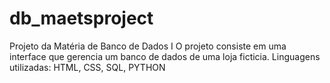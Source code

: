 # db_maetsproject
Projeto da Matéria de Banco de Dados I
O projeto consiste em uma interface que gerencia um banco de dados de uma loja ficticia.
Linguagens utilizadas: HTML, CSS, SQL, PYTHON
